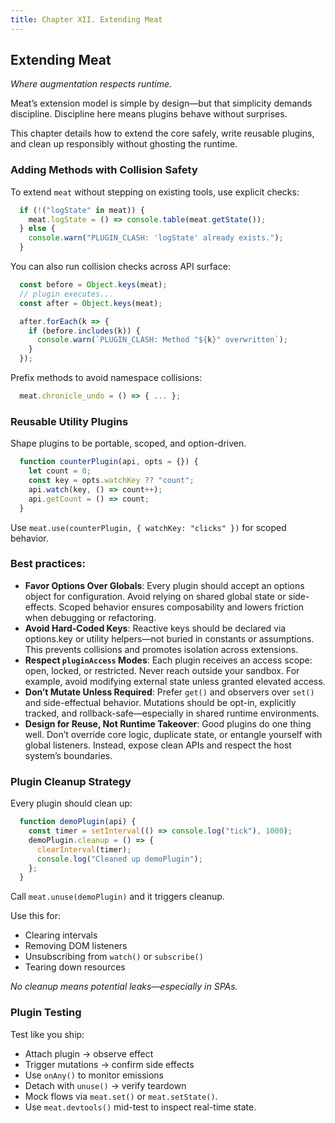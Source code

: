 ```yaml
---
title: Chapter XII. Extending Meat
---
```


## Extending Meat

_Where augmentation respects runtime._

Meat’s extension model is simple by design—but that simplicity demands discipline.  Discipline here means plugins behave without surprises.

This chapter details how to extend the core safely, write reusable plugins, and clean up responsibly without ghosting the runtime.

### Adding Methods with Collision Safety

To extend `meat` without stepping on existing tools, use explicit checks:
```js
  if (!("logState" in meat)) {
    meat.logState = () => console.table(meat.getState());
  } else {
    console.warn("PLUGIN_CLASH: 'logState' already exists.");
  }
```

You can also run collision checks across API surface:
```js
  const before = Object.keys(meat);
  // plugin executes...
  const after = Object.keys(meat);

  after.forEach(k => {
    if (before.includes(k)) {
      console.warn(`PLUGIN_CLASH: Method "${k}" overwritten`);
    }
  });
```
<!-- Page Break --><div style="page-break-before: always;"></div>
Prefix methods to avoid namespace collisions:
```js
  meat.chronicle_undo = () => { ... };
```

### Reusable Utility Plugins

Shape plugins to be portable, scoped, and option-driven.
```js
  function counterPlugin(api, opts = {}) {
    let count = 0;
    const key = opts.watchKey ?? "count";
    api.watch(key, () => count++);
    api.getCount = () => count;
  }
```
Use `meat.use(counterPlugin, { watchKey: "clicks" })` for scoped behavior.

### Best practices:

- **Favor Options Over Globals**: Every plugin should accept an options object for configuration. Avoid relying on shared global state or side-effects. Scoped behavior ensures composability and lowers friction when debugging or refactoring.
- **Avoid Hard-Coded Keys**: Reactive keys should be declared via options.key or utility helpers—not buried in constants or assumptions. This prevents collisions and promotes isolation across extensions.
- **Respect `pluginAccess` Modes**: Each plugin receives an access scope: open, locked, or restricted. Never reach outside your sandbox. For example, avoid modifying external state unless granted elevated access.
- **Don’t Mutate Unless Required**: Prefer `get()` and observers over `set()` and side-effectual behavior. Mutations should be opt-in, explicitly tracked, and rollback-safe—especially in shared runtime environments.
- **Design for Reuse, Not Runtime Takeover**: Good plugins do one thing well. Don’t override core logic, duplicate state, or entangle yourself with global listeners. Instead, expose clean APIs and respect the host system’s boundaries.

### Plugin Cleanup Strategy

Every plugin should clean up:
```js
  function demoPlugin(api) {
    const timer = setInterval(() => console.log("tick"), 1000);
    demoPlugin.cleanup = () => {
      clearInterval(timer);
      console.log("Cleaned up demoPlugin");
    };
  }
```
Call `meat.unuse(demoPlugin)` and it triggers cleanup.

Use this for:
- Clearing intervals
- Removing DOM listeners
- Unsubscribing from `watch()` or `subscribe()`
- Tearing down resources

_No cleanup means potential leaks—especially in SPAs._

### Plugin Testing

Test like you ship:
- Attach plugin → observe effect
- Trigger mutations → confirm side effects
- Use `onAny()` to monitor emissions
- Detach with `unuse()` → verify teardown
- Mock flows via `meat.set()` or `meat.setState()`.
- Use `meat.devtools()` mid-test to inspect real-time state.
